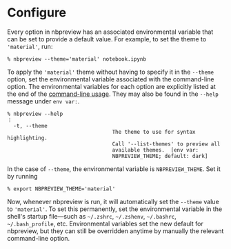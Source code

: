# Configure

Every option in nbpreview has an associated environmental variable
that can be set to provide a default value.
For example,
to set the theme to `'material'`,
run:

```console
% nbpreview --theme='material' notebook.ipynb
```

To apply the `'material'` theme
without having to specify it in the `--theme` option,
set the environmental variable associated with the command-line option.
The environmental variables for each option
are explicitly listed at the end of the [command-line usage].
They may also be found in the `--help` message under `env var:`.

```console
% nbpreview --help
⋮
  -t, --theme
                                  The theme to use for syntax highlighting.
                                  Call '--list-themes' to preview all
                                  available themes.  [env var:
                                  NBPREVIEW_THEME; default: dark]
```

In the case of `--theme`,
the environmental variable is `NBPREVIEW_THEME`.
Set it by running

```console
% export NBPREVIEW_THEME='material'
```

Now, whenever nbpreview is run,
it will automatically set the `--theme` value to `'material'`.
To set this permanently,
set the environmental variable in the shell's startup file—such as
`~/.zshrc`, `~/.zshenv`, `~/.bashrc`, `~/.bash_profile`, etc.
Environmental variables set the new default for nbpreview,
but they can still be overridden anytime by manually the relevant command-line option.

[command-line usage]: usage.html
